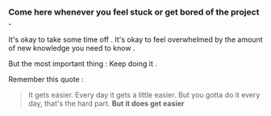 ### Come here whenever you feel stuck or get bored of the project . 

It's okay to take some time off . 
It's okay to feel overwhelmed by the amount of new knowledge you need to know . 

But the most important thing : Keep doing it . 

Remember this quote :
> It gets easier. Every day it gets a little easier. But you gotta do it every day, that's the hard part. **But it does get easier**